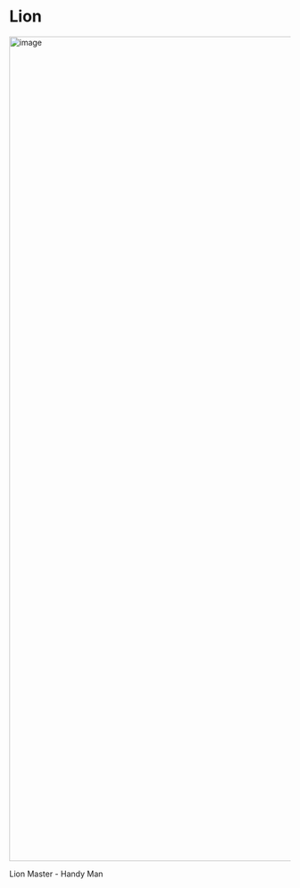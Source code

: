 # Lion

<img width="1474" alt="image" src="https://github.com/user-attachments/assets/477bfc9a-3d12-4d7b-8bb8-8fd9de6d678b">

Lion Master - Handy Man
